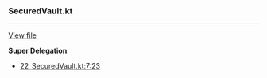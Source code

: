 ### SecuredVault.kt
---
[View file](files/22_SecuredVault.kt)

**Super Delegation**

 - [22_SecuredVault.kt:7:23](files/22_SecuredVault.kt#L7:)
